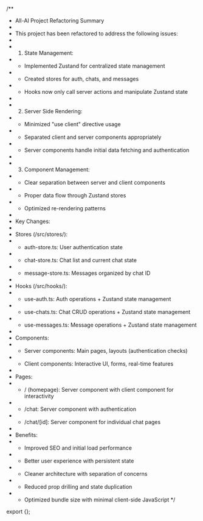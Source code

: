 /\*\*

- All-AI Project Refactoring Summary
-
- This project has been refactored to address the following issues:
-
- 1.  State Management:
- - Implemented Zustand for centralized state management
- - Created stores for auth, chats, and messages
- - Hooks now only call server actions and manipulate Zustand state
-
- 2.  Server Side Rendering:
- - Minimized "use client" directive usage
- - Separated client and server components appropriately
- - Server components handle initial data fetching and authentication
-
- 3.  Component Management:
- - Clear separation between server and client components
- - Proper data flow through Zustand stores
- - Optimized re-rendering patterns
-
- Key Changes:
-
- Stores (/src/stores/):
- - auth-store.ts: User authentication state
- - chat-store.ts: Chat list and current chat state
- - message-store.ts: Messages organized by chat ID
-
- Hooks (/src/hooks/):
- - use-auth.ts: Auth operations + Zustand state management
- - use-chats.ts: Chat CRUD operations + Zustand state management
- - use-messages.ts: Message operations + Zustand state management
-
- Components:
- - Server components: Main pages, layouts (authentication checks)
- - Client components: Interactive UI, forms, real-time features
-
- Pages:
- - / (homepage): Server component with client component for interactivity
- - /chat: Server component with authentication
- - /chat/[id]: Server component for individual chat pages
-
- Benefits:
- - Improved SEO and initial load performance
- - Better user experience with persistent state
- - Cleaner architecture with separation of concerns
- - Reduced prop drilling and state duplication
- - Optimized bundle size with minimal client-side JavaScript
    \*/

export {};
